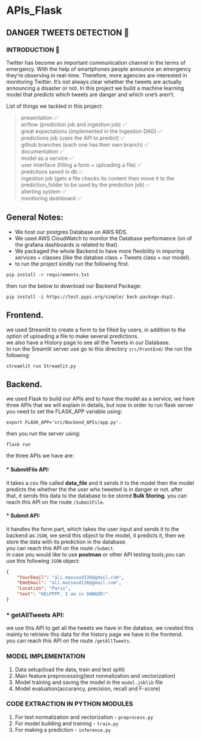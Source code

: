 # APIs_Flask
## DANGER TWEETS DETECTION :thinking:
### INTRODUCTION :speech_balloon:

Twitter has become an important communication channel in the terms of emergency. With the help of smartphones people announce an emergency they’re observing in real-time. Therefore, more agencies are interested in monitoring Twitter. It’s not always clear whether the tweets are actually announcing a disaster or not. In this project we build a machine learning model that predicts which tweets are danger and which one’s aren’t.  

List of things we tackled in this project:  
> presentation :white_check_mark:  
airflow (prediction job and ingestion job) :white_check_mark:  
great expectations (implemented in the Ingestion DAG) :white_check_mark:  
predictions job (uses the API to predict) :white_check_mark:  
github branches (each one has their own branch) :white_check_mark:  
documentation :white_check_mark:  
model as a service :white_check_mark:  
user interface (filling a form + uploading a file) :white_check_mark:  
predcitons saved in db :white_check_mark:  
ingestion job (gets a file checks its content then move it to the prediction_folder to be used by the prediction job) :white_check_mark:  
allerting system :white_check_mark:  
monitoring dashboard :white_check_mark: 

## General Notes:  
* We host our postgres Database on AWS RDS.  
* We used AWS CloudWatch to monitor the Database performance (on of the grafana dashboards is related to that).  
* We packaged the whole Backend to have more flexibility in imporing services + classes (like the databse class + Tweets class + our model). 
* to run the project kindly run the following first. 
```
pip install -r requirements.txt
```
then run the below to download our Backend Package:   
```
pip install -i https://test.pypi.org/simple/ back-package-dsp2. 
```


## Frontend. 
we used Streamlit to create a form to be filled by users, in addition to the option of uploading a file to make several predictions.  
we also have a History page to see all the Tweets in our Database.  
to run the Sreamlit server use go to this directory `src/FrontEnd/` the run the following:  
```
streamlit run Streamlit.py
```

## Backend. 
we used Flask to build our APIs and to have the model as a service, we have three APIs that we will explain in details, but now in order to run flask server you need to set the FLASK_APP variable using:  
```
export FLASK_APP='src/Backend_APIs/app.py'. 
```
then you run the server using:  
```
flask run
```
the three APIs we have are:
#### * SubmitFile API:  
it takes a csv file called **data_file** and it sends it to the model then the model predicts the whether the the user who tweeted is in danger or not. after that, it sends this data to the database to be stored **Bulk Storing**.
you can reach this API on the route `/SubmitFile`.  

#### * Submit API:  
it handles the form part, which takes the user input and sends it to the backend as `JSON`, we send this object to the model, it predicts it, then we store the data with its prediction in the database.  
you can reach this API on the route `/Submit`.  
in case you would like to use **postman** or other API testing tools,you can use this following `JSON` object:  
```json
{
    "YourEmail": "ali.massoud136@gmail.com",
    "EmeEmail": "ali.massoud136@gmail.com",
    "Location": "Paris",
    "text": "HELPPPP, I am in DANGER!"
}
```

### * getAllTweets API:
we use this API to get all the tweets we have in the databse, we created this mainly to retrieve this data for the history page we have in the frontend.  
you can reach this API on the route `/getAllTweets`.  

### MODEL IMPLEMENTATION
1. Data setup(load the data, train and test split)
2. Main feature preprocessing(text normalization and vectorization)
3. Model training and saving the model in the `model.joblib` file
4. Model evaluation(accurancy, precision, recall and F-score)

### CODE EXTRACTION IN PYTHON MODULES
1. For text normalization and vectorization - `preprocess.py`
2. For model building and training - `train.py`
3. For making a prediction - `inference.py`



